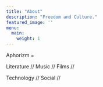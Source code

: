 ```yaml
---
title: "About"
description: "Freedom and Culture."
featured_image: ''
menu:
  main:
    weight: 1
---
```


Aphorizm = 

Literature // Music // Films //

Technology // Social // 
